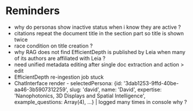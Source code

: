 # Reminders

- why do personas show inactive status when i know they are active ?
- citations repeat the document title in the section part so title is shown twice
- race condition on title creation ?
- why RAG does not find EfficientDepth is published by Leia when many of its authors are affiliated with Leia ?
- need unified metadata editing after single doc extraction and action > edit
- EfficientDepth re-ingestion job stuck
- ChatInterface render - selectedPersona: {id: '3dab1253-9ffd-40be-aa46-3b5907312259', slug: 'david', name: 'David', expertise: 'Nanophotonics, 3D Displays and Spatial Intelligence', example_questions: Array(4), …} | logged many times in console why ?
  